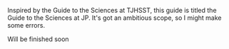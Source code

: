 Inspired by the Guide to the Sciences at TJHSST, this guide is titled the Guide to the Sciences at JP.
It's got an ambitious scope, so I might make some errors.

Will be finished soon
